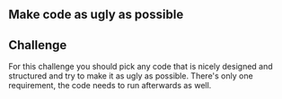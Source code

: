 ## Make code as ugly as possible


## Challenge

For this challenge you should pick any code that is nicely designed and structured and try to make it as ugly as
possible. There's only one requirement, the code needs to run afterwards as well.










